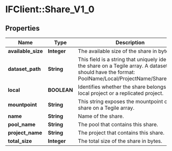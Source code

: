# IFClient::Share_V1_0

## Properties
Name | Type | Description | Notes
------------ | ------------- | ------------- | -------------
**available_size** | **Integer** | The available size of the share in bytes. | [optional] 
**dataset_path** | **String** | This field is a string that uniquely identifies the share on a Tegile array.  A dataset path should have the format: PoolName/Local/ProjectName/ShareName.  | [optional] 
**local** | **BOOLEAN** | Identifies whether the share belongs to a local project or a replicated project. | [optional] 
**mountpoint** | **String** | This string exposes the mountpoint of the share on a Tegile array. | [optional] 
**name** | **String** | Name of the share. | [optional] 
**pool_name** | **String** | The pool that contains this share. | [optional] 
**project_name** | **String** | The project that contains this share. | [optional] 
**total_size** | **Integer** | The total size of the share in bytes. | [optional] 


